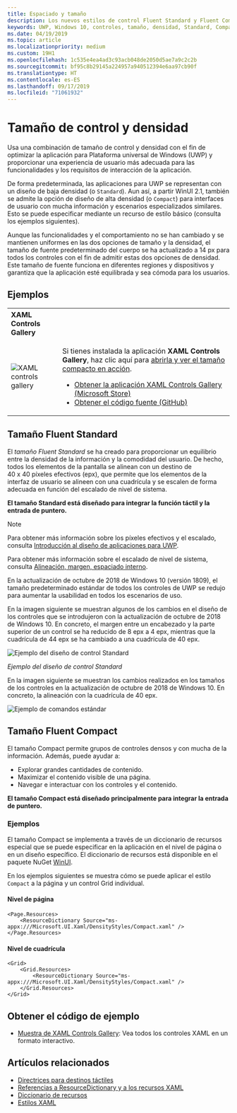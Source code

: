 ```yaml
---
title: Espaciado y tamaño
description: Los nuevos estilos de control Fluent Standard y Fluent Compact garantizan una cómoda experiencia del usuario independientemente del dispositivo y del método de entrada.
keywords: UWP, Windows 10, controles, tamaño, densidad, Standard, Compact
ms.date: 04/19/2019
ms.topic: article
ms.localizationpriority: medium
ms.custom: 19H1
ms.openlocfilehash: 1c535e4ea4ad3c93acb048de2050d5ae7a9c2c2b
ms.sourcegitcommit: bf95c8b29145a224957a940512394e6aa97cb90f
ms.translationtype: HT
ms.contentlocale: es-ES
ms.lasthandoff: 09/17/2019
ms.locfileid: "71061932"
---
```

# <a name="control-size-and-density"></a>Tamaño de control y densidad

Usa una combinación de tamaño de control y densidad con el fin de optimizar la aplicación para Plataforma universal de Windows (UWP) y proporcionar una experiencia de usuario más adecuada para las funcionalidades y los requisitos de interacción de la aplicación.

De forma predeterminada, las aplicaciones para UWP se representan con un diseño de baja densidad (o `Standard`). Aun así, a partir WinUI 2.1, también se admite la opción de diseño de alta densidad (o `Compact`) para interfaces de usuario con mucha información y escenarios especializados similares. Esto se puede especificar mediante un recurso de estilo básico (consulta los ejemplos siguientes).

Aunque las funcionalidades y el comportamiento no se han cambiado y se mantienen uniformes en las dos opciones de tamaño y la densidad, el tamaño de fuente predeterminado del cuerpo se ha actualizado a 14 px para todos los controles con el fin de admitir estas dos opciones de densidad. Este tamaño de fuente funciona en diferentes regiones y dispositivos y garantiza que la aplicación esté equilibrada y sea cómoda para los usuarios.

## <a name="examples"></a>Ejemplos

<table>
<th align="left">XAML Controls Gallery<th>
<tr>
<td><img src="images/xaml-controls-gallery-sm.png" alt="XAML controls gallery"></img></td>
<td>
    <p>Si tienes instalada la aplicación <strong style="font-weight: semi-bold">XAML Controls Gallery</strong>, haz clic aquí para <a href="xamlcontrolsgallery:/item/Compact Sizing">abrirla y ver el tamaño compacto en acción</a>.</p>
    <ul>
    <li><a href="https://www.microsoft.com/store/productId/9MSVH128X2ZT">Obtener la aplicación XAML Controls Gallery (Microsoft Store)</a></li>
    <li><a href="https://github.com/Microsoft/Xaml-Controls-Gallery">Obtener el código fuente (GitHub)</a></li>
    </ul>
</td>
</tr>
</table>

## <a name="fluent-standard-sizing"></a>Tamaño Fluent Standard

El *tamaño Fluent Standard* se ha creado para proporcionar un equilibrio entre la densidad de la información y la comodidad del usuario. De hecho, todos los elementos de la pantalla se alinean con un destino de 40 x 40 píxeles efectivos (epx), que permite que los elementos de la interfaz de usuario se alineen con una cuadrícula y se escalen de forma adecuada en función del escalado de nivel de sistema.

**El tamaño Standard está diseñado para integrar la función táctil y la entrada de puntero.**

> [!NOTE]
>Para obtener más información sobre los píxeles efectivos y el escalado, consulta [Introducción al diseño de aplicaciones para UWP](../basics/design-and-ui-intro.md#effective-pixels-and-scaling).
>
> Para obtener más información sobre el escalado de nivel de sistema, consulta [Alineación, margen, espaciado interno](../layout/alignment-margin-padding.md).

En la actualización de octubre de 2018 de Windows 10 (versión 1809), el tamaño predeterminado estándar de todos los controles de UWP se redujo para aumentar la usabilidad en todos los escenarios de uso.

En la imagen siguiente se muestran algunos de los cambios en el diseño de los controles que se introdujeron con la actualización de octubre de 2018 de Windows 10. En concreto, el margen entre un encabezado y la parte superior de un control se ha reducido de 8 epx a 4 epx, mientras que la cuadrícula de 44 epx se ha cambiado a una cuadrícula de 40 epx.

![Ejemplo del diseño de control Standard](images/standarddensity.png)

*Ejemplo del diseño de control Standard*

En la imagen siguiente se muestran los cambios realizados en los tamaños de los controles en la actualización de octubre de 2018 de Windows 10. En concreto, la alineación con la cuadrícula de 40 epx.

![Ejemplo de comandos estándar](images/standarddensitycommanding.png)

## <a name="fluent-compact-sizing"></a>Tamaño Fluent Compact

El tamaño Compact permite grupos de controles densos y con mucha de la información. Además, puede ayudar a:

- Explorar grandes cantidades de contenido.
- Maximizar el contenido visible de una página.
- Navegar e interactuar con los controles y el contenido.

**El tamaño Compact está diseñado principalmente para integrar la entrada de puntero.**

### <a name="examples"></a>Ejemplos

El tamaño Compact se implementa a través de un diccionario de recursos especial que se puede especificar en la aplicación en el nivel de página o en un diseño específico. El diccionario de recursos está disponible en el paquete NuGet [WinUI](https://docs.microsoft.com/en-us/uwp/toolkits/winui/).

En los ejemplos siguientes se muestra cómo se puede aplicar el estilo `Compact` a la página y un control Grid individual.

#### <a name="page-level"></a>Nivel de página

```xaml
<Page.Resources>
    <ResourceDictionary Source="ms-appx:///Microsoft.UI.Xaml/DensityStyles/Compact.xaml" />
</Page.Resources>
```

#### <a name="grid-level"></a>Nivel de cuadrícula

```xaml
<Grid>
    <Grid.Resources>
        <ResourceDictionary Source="ms-appx:///Microsoft.UI.Xaml/DensityStyles/Compact.xaml" />
    </Grid.Resources>
</Grid>
```

## <a name="get-the-sample-code"></a>Obtener el código de ejemplo

- [Muestra de XAML Controls Gallery](https://github.com/Microsoft/Xaml-Controls-Gallery): Vea todos los controles XAML en un formato interactivo.

## <a name="related-articles"></a>Artículos relacionados

- [Directrices para destinos táctiles](../input/guidelines-for-targeting.md)
- [Referencias a ResourceDictionary y a los recursos XAML](https://docs.microsoft.com/en-us/windows/uwp/design/controls-and-patterns/resourcedictionary-and-xaml-resource-references)
- [Diccionario de recursos](https://docs.microsoft.com/en-us/uwp/api/windows.ui.xaml.resourcedictionary)
- [Estilos XAML](https://docs.microsoft.com/en-us/windows/uwp/design/controls-and-patterns/xaml-styles) 
